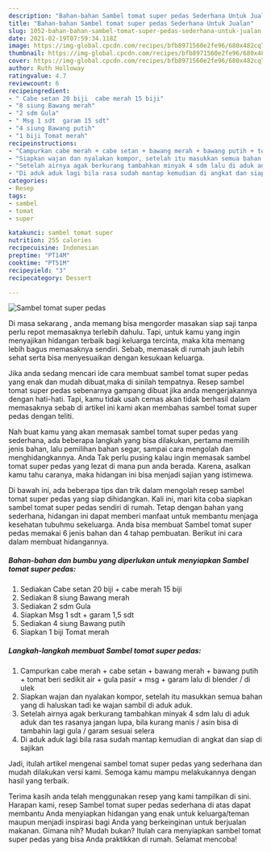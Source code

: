 ```yaml
---
description: "Bahan-bahan Sambel tomat super pedas Sederhana Untuk Jualan"
title: "Bahan-bahan Sambel tomat super pedas Sederhana Untuk Jualan"
slug: 1052-bahan-bahan-sambel-tomat-super-pedas-sederhana-untuk-jualan
date: 2021-02-19T07:59:34.118Z
image: https://img-global.cpcdn.com/recipes/bfb8971560e2fe96/680x482cq70/sambel-tomat-super-pedas-foto-resep-utama.jpg
thumbnail: https://img-global.cpcdn.com/recipes/bfb8971560e2fe96/680x482cq70/sambel-tomat-super-pedas-foto-resep-utama.jpg
cover: https://img-global.cpcdn.com/recipes/bfb8971560e2fe96/680x482cq70/sambel-tomat-super-pedas-foto-resep-utama.jpg
author: Ruth Holloway
ratingvalue: 4.7
reviewcount: 6
recipeingredient:
- " Cabe setan 20 biji  cabe merah 15 biji"
- "8 siung Bawang merah"
- "2 sdm Gula"
- " Msg 1 sdt  garam 15 sdt"
- "4 siung Bawang putih"
- "1 biji Tomat merah"
recipeinstructions:
- "Campurkan cabe merah + cabe setan + bawang merah + bawang putih + tomat beri sedikit air + gula pasir + msg + garam lalu di blender / di ulek"
- "Siapkan wajan dan nyalakan kompor, setelah itu masukkan semua bahan yang di haluskan tadi ke wajan sambil di aduk aduk."
- "Setelah airnya agak berkurang tambahkan minyak 4 sdm lalu di aduk aduk dan tes rasanya jangan lupa, bila kurang manis / asin bisa di tambahin lagi gula / garam sesuai selera"
- "Di aduk aduk lagi bila rasa sudah mantap kemudian di angkat dan siap di sajikan"
categories:
- Resep
tags:
- sambel
- tomat
- super

katakunci: sambel tomat super 
nutrition: 255 calories
recipecuisine: Indonesian
preptime: "PT14M"
cooktime: "PT51M"
recipeyield: "3"
recipecategory: Dessert

---
```



![Sambel tomat super pedas](https://img-global.cpcdn.com/recipes/bfb8971560e2fe96/680x482cq70/sambel-tomat-super-pedas-foto-resep-utama.jpg)

Di masa  sekarang , anda memang bisa mengorder masakan siap saji tanpa perlu repot memasaknya terlebih dahulu. Tapi, untuk kamu yang ingin menyajikan hidangan terbaik bagi keluarga tercinta, maka kita memang lebih bagus memasaknya sendiri. Sebab, memasak di rumah jauh lebih sehat serta bisa menyesuaikan dengan kesukaan keluarga.

Jika anda sedang mencari ide cara membuat sambel tomat super pedas yang enak dan mudah dibuat,maka di sinilah tempatnya. Resep sambel tomat super pedas  sebenarnya gampang dibuat jika anda mengerjakannya dengan hati-hati. Tapi, kamu tidak usah cemas akan tidak berhasil dalam memasaknya 
sebab di artikel ini kami akan membahas sambel tomat super pedas dengan teliti.  



Nah buat kamu yang akan memasak sambel tomat super pedas yang sederhana, ada beberapa langkah yang bisa dilakukan, pertama memilih jenis bahan, lalu pemilihan bahan segar, sampai cara mengolah dan menghidangkannya. Anda Tak perlu pusing kalau ingin memasak sambel tomat super pedas yang lezat di mana pun anda berada. Karena, asalkan kamu  tahu caranya, maka hidangan ini bisa menjadi sajian yang istimewa.

Di bawah ini, ada beberapa tips dan trik dalam mengolah resep sambel tomat super pedas yang siap dihidangkan. Kali ini, mari kita coba siapkan sambel tomat super pedas sendiri di rumah. Tetap dengan bahan yang sederhana, hidangan ini dapat memberi manfaat untuk membantu menjaga kesehatan tubuhmu sekeluarga. Anda bisa membuat Sambel tomat super pedas memakai 6 jenis bahan dan 4 tahap pembuatan. Berikut ini cara dalam membuat hidangannya.

<!--inarticleads1-->

##### Bahan-bahan dan bumbu yang diperlukan untuk menyiapkan Sambel tomat super pedas:

1. Sediakan  Cabe setan 20 biji + cabe merah 15 biji
1. Sediakan 8 siung Bawang merah
1. Sediakan 2 sdm Gula
1. Siapkan  Msg 1 sdt + garam 1,5 sdt
1. Sediakan 4 siung Bawang putih
1. Siapkan 1 biji Tomat merah




<!--inarticleads2-->

##### Langkah-langkah membuat Sambel tomat super pedas:

1. Campurkan cabe merah + cabe setan + bawang merah + bawang putih + tomat beri sedikit air + gula pasir + msg + garam lalu di blender / di ulek
1. Siapkan wajan dan nyalakan kompor, setelah itu masukkan semua bahan yang di haluskan tadi ke wajan sambil di aduk aduk.
1. Setelah airnya agak berkurang tambahkan minyak 4 sdm lalu di aduk aduk dan tes rasanya jangan lupa, bila kurang manis / asin bisa di tambahin lagi gula / garam sesuai selera
1. Di aduk aduk lagi bila rasa sudah mantap kemudian di angkat dan siap di sajikan




Jadi, itulah artikel mengenai  sambel tomat super pedas  yang sederhana dan mudah dilakukan versi kami. Semoga kamu mampu melakukannya dengan hasil yang terbaik. 

Terima kasih anda telah menggunakan resep yang kami tampilkan di sini. Harapan kami, resep  Sambel tomat super pedas sederhana di atas dapat membantu Anda menyiapkan hidangan yang enak untuk keluarga/teman maupun menjadi inspirasi bagi Anda yang berkeinginan untuk berjualan makanan. Gimana nih? Mudah bukan? Itulah cara menyiapkan sambel tomat super pedas yang bisa Anda praktikkan di rumah. Selamat mencoba!

